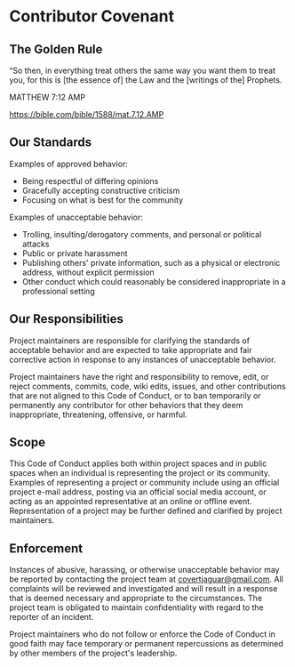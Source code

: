 # Contributor Covenant

## The Golden Rule

“So then, in everything treat others the same way you want them to treat you, for this is [the essence of] the Law and the [writings of the] Prophets.

MATTHEW 7:12 AMP

https://bible.com/bible/1588/mat.7.12.AMP

## Our Standards

Examples of approved behavior:

* Being respectful of differing opinions
* Gracefully accepting constructive criticism
* Focusing on what is best for the community

Examples of unacceptable behavior:

* Trolling, insulting/derogatory comments, and personal or political attacks
* Public or private harassment
* Publishing others' private information, such as a physical or electronic
 address, without explicit permission
* Other conduct which could reasonably be considered inappropriate in a
 professional setting

## Our Responsibilities

Project maintainers are responsible for clarifying the standards of acceptable
behavior and are expected to take appropriate and fair corrective action in
response to any instances of unacceptable behavior.

Project maintainers have the right and responsibility to remove, edit, or
reject comments, commits, code, wiki edits, issues, and other contributions
that are not aligned to this Code of Conduct, or to ban temporarily or
permanently any contributor for other behaviors that they deem inappropriate,
threatening, offensive, or harmful.

## Scope

This Code of Conduct applies both within project spaces and in public spaces
when an individual is representing the project or its community. Examples of
representing a project or community include using an official project e-mail
address, posting via an official social media account, or acting as an appointed
representative at an online or offline event. Representation of a project may be
further defined and clarified by project maintainers.

## Enforcement

Instances of abusive, harassing, or otherwise unacceptable behavior may be
reported by contacting the project team at covertjaguar@gmail.com. All
complaints will be reviewed and investigated and will result in a response that
is deemed necessary and appropriate to the circumstances. The project team is
obligated to maintain confidentiality with regard to the reporter of an incident.

Project maintainers who do not follow or enforce the Code of Conduct in good
faith may face temporary or permanent repercussions as determined by other
members of the project's leadership.
